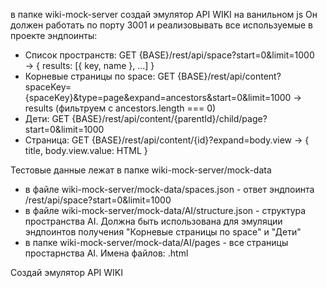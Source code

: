 в папке wiki-mock-server создай эмулятор API WIKI на ванильном js
Он должен работать по порту 3001 и реализовывать все используемые в проекте эндпоинты:
- Список пространств: GET {BASE}/rest/api/space?start=0&limit=1000 → { results: [{ key, name }, ...] }
- Корневые страницы по space: GET {BASE}/rest/api/content?spaceKey={spaceKey}&type=page&expand=ancestors&start=0&limit=1000 → results (фильтруем с ancestors.length === 0)
- Дети: GET {BASE}/rest/api/content/{parentId}/child/page?start=0&limit=1000
- Страница: GET {BASE}/rest/api/content/{id}?expand=body.view → { title, body.view.value: HTML }

Тестовые данные лежат в папке wiki-mock-server/mock-data
- в файле wiki-mock-server/mock-data/spaces.json - ответ эндпоинта /rest/api/space?start=0&limit=1000
- в файле wiki-mock-server/mock-data/AI/structure.json - структура пространства AI. Должна быть использована для эмуляции эндпоинтов получения "Корневые страницы по space" и "Дети"
- в папке wiki-mock-server/mock-data/AI/pages - все страницы простарнства AI. Имена файлов: <pageId>.html

Создай эмулятор API WIKI
